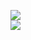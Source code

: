 [![](https://img.shields.io/badge/Made%20With-Github%20Spray-lightgrey.svg?style=for-the-badge&logo=github)](https://github.com/Annihil/github-spray#8544)  
[![](https://i.imgur.com/2DrTn0Z.gif)](https://github.com/Annihil/github-spray)